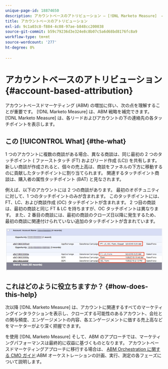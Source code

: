 ```yaml
---
unique-page-id: 18874650
description: アカウントベースのアトリビューション — [!DNL Marketo Measure]  — 製品ドキュメント
title: アカウントベースのアトリビューション
exl-id: 9c1a03c8-f884-4c08-97ae-b848cc200038
source-git-commit: b59c79236d3e324e8c8b07c5a6d68bd8176fc8a9
workflow-type: tm+mt
source-wordcount: '277'
ht-degree: 0%

---
```


# アカウントベースのアトリビューション {#account-based-attribution}

アカウントベースドマーケティング (ABM) の増加に伴い、次の点を理解することが重要です。 [!DNL Marketo Measure] は、ABM 戦略を補完できます。 [!DNL Marketo Measure] は、各リードおよびアカウントの下の連絡先の各タッチポイントを表示します。

## この [!UICONTROL What] {#the-what}

1 つのアカウントに複数の商談がある場合、異なる商談は、同じ最初の 2 つのタッチポイント ( ファーストタッチ (FT) およびリード作成 (LC)) を共有します。 新しい商談が作成されると、個々の売上高は、商談をファネルの下方に移動するのに貢献したタッチポイントに割り当てられます。 関連するタッチポイント商談は、購入者の属性タッチポイント (BAT) と見なされます。

例えば、以下のアカウントには 2 つの商談があります。 最初のオポチュニティに対して、1 つのタッチポイントのみが含まれます。 このタッチポイントには、FT、LC、および商談作成 (OC) タッチポイントが含まれます。 2 つ目の商談は、最初の商談と同じ FT &amp; LC を持ちますが、OC タッチポイントは異なります。 また、2 番目の商談には、最初の商談のクローズ日以降に発生するため、最初の商談に関連付けられていない追加のタッチポイントが含まれています。

![](assets/1.jpg)

## これはどのように役立ちますか？ {#how-does-this-help}

次以降 [!DNL Marketo Measure] は、アカウントに関連するすべてのマーケティングインタラクションを表示し、クローズする可能性のあるアカウント、会社との関与頻度、エンゲージメントの内容、各エンゲージメントに価する売上高などをマーケターがより深く把握できます。

を使用 [!DNL Marketo Measure] そして、ABM のアプローチでは、マーケティングパフォーマンスは最終的に収益に基づくものとなります。 アカウントベースドマーケティングアプローチに移行する場合は、 [ABM Orchestration に関する CMO ガイド](https://info.bizible.com/cmos-guide-to-abm-orchestration):ABM オーケストレーションの計画、実行、測定の各フェーズについて説明します。
